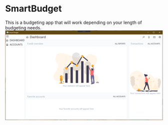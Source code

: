 # SmartBudget

This is a budgeting app that will work depending on your length of budgeting needs.
![Dashboard](.\Documentation\Screenshots\Dashboard.png)